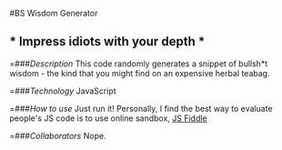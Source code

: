 #BS Wisdom Generator
## * Impress idiots with your depth *

=###_Description_
This code randomly generates a snippet of bullsh*t wisdom - the kind that you might find on an expensive herbal teabag.

=###_Technology_
JavaScript

=###_How to use_
Just run it! Personally, I find the best way to evaluate people's JS code is to use online sandbox, [JS Fiddle](https://jsfiddle.net)

=###_Collaborators_
Nope.